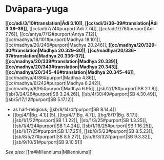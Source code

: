 # Dvāpara-yuga

**[[cc/adi/3/10#translation|Ādi 3.10]]**, **[[cc/adi/3/38–39#translation|Ādi 3.38–39]]**, [[cc/adi/7/74#purport|Ādi 7.74]], [[cc/adi/7/76#purport|Ādi 7.76]], [[cc/antya/7/12#purport|Antya 7.12]], [[cc/madhya/18/101#purport|Madhya 18.101]], [[cc/madhya/20/246#purport|Madhya 20.246]], **[[cc/madhya/20/329–30#translation|Madhya 20.329–30]]**, **[[cc/madhya/20/336–37#translation|Madhya 20.336–37]]**, **[[cc/madhya/20/339#translation|Madhya 20.339]]**, **[[cc/madhya/20/343#translation|Madhya 20.343]]**, **[[cc/madhya/20/345–46#translation|Madhya 20.345–46]]**, [[cc/madhya/4/86#purport|Madhya 4.86]], [[cc/madhya/6/242#purport|Madhya 6.242]], [[cc/madhya/6/95#purport|Madhya 6.95]], [[sb/2/1/8#purport|SB 2.1.8]], [[sb/3/24/26#purport|SB 3.24.26]], [[sb/4/30/49#purport|SB 4.30.49]], [[sb/5/17/12#purport|SB 5.17.12]]

* as half-religious, [[sb/8/14/4#purport|SB 8.14.4]]
*  [[bg/4/1|Bg. 4.1]] (5), [[bg/4/7|Bg. 4.7]], [[bg/8/17|Bg. 8.17]], [[sb/1/1/22#purport|SB 1.1.22]], [[sb/1/3/25#purport|SB 1.3.25]], [[sb/1/4/24#purport|SB 1.4.24]], [[sb/1/16/25#purport|SB 1.16.25]], [[sb/1/17/25#purport|SB 1.17.25]], [[sb/8/5/23#purport|SB 8.5.23]], [[sb/8/5/27#purport|SB 8.5.27]], [[sb/9/3/32#purport|SB 9.3.32]], [[sb/9/10/51#purport|SB 9.10.51]]

*See also:* [[m#Millenniums|Millenniums]]
